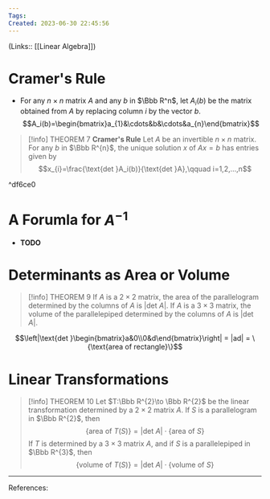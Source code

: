 ```yaml
---
Tags: 
Created: 2023-06-30 22:45:56
---
```

(Links:: [[Linear Algebra]])
# Cramer's Rule

- For any $n\times n$ matrix $A$ and any $b$ in $\Bbb R^n$, let $A_i(b)$ be the matrix obtained from $A$ by replacing column $i$ by the vector $b$. $$A_i(b)=\begin{bmatrix}a_{1}&\cdots&b&\cdots&a_{n}\end{bmatrix}$$

> [!info] THEOREM 7
> **Cramer's Rule**
> Let $A$ be an invertible $n\times n$ matrix. For any $b$ in $\Bbb R^{n}$, the unique solution $x$ of $Ax=b$ has entries given by $$x_{i}=\frac{\text{det }A_i(b)}{\text{det }A},\qquad i=1,2,...,n$$

^df6ce0

# A Forumla for $A^{-1}$
- **TODO**
# Determinants as Area or Volume
> [!info] THEOREM 9
> If $A$ is a $2\times2$ matrix, the area of the parallelogram determined by the columns of $A$ is $|\text{det }A|$. If $A$ is a $3\times3$ matrix, the volume of the parallelepiped determined by the columns of $A$ is $|\text{det }A|$.

$$\left|\text{det }\begin{bmatrix}a&0\\0&d\end{bmatrix}\right| = |ad| = \{\text{area of rectangle}\}$$

# Linear Transformations
> [!info] THEOREM 10
> Let $T:\Bbb R^{2}\to \Bbb R^{2}$ be the linear transformation determined by a $2\times2$ matrix $A$. If $S$ is a parallelogram in $\Bbb R^{2}$, then $$\{\text{area of }T(S)\}=|\text{det }A|\cdot \{\text{area of }S\}$$
> If $T$ is determined by a $3\times3$ matrix $A$, and if $S$ is a parallelepiped in $\Bbb R^{3}$, then $$\{\text{volume of }T(S)\}=|\text{det }A|\cdot \{\text{volume of }S\}$$


---
References: